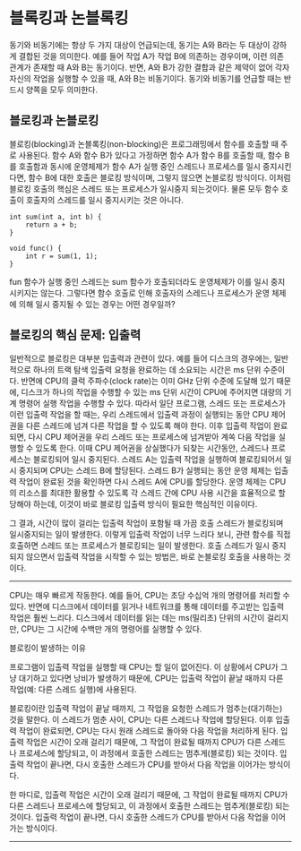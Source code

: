 # 블록킹과 논블록킹

동기와 비동기에는 항상 두 가지 대상이 언급되는데, 동기는 A와 B라는 두 대상이 강하게 결합된 것을 의미한다. 예를 들어 작업 A가 작업 B에 의존하는 경우이며, 이런 의존 관계가 존재할 때 A와 B는 동기이다. 반면, A와 B가 강한 결합과 같은 제약이 없어 각자 자신의 작업을 실행할 수 있을 때, A와 B는 비동기이다. 동기와 비동기를 언급할 때는 반드시 양쪽을 모두 의미한다. 

## 블로킹과 논블로킹
블로킹(blocking)과 논블록킹(non-blocking)은 프로그래밍에서 함수를 호출할 때 주로 사용된다. 함수 A와 함수 B가 있다고 가정하면 함수 A가 함수 B를 호출할 때, 함수 B를 호출함과 동시에 운영체제가 함수 A가 실행 중인 스레드나 프로세스를 일시 중지시킨다면, 함수 B에 대한 호출은 블로킹 방식이며, 그렇지 않으면 논블로킹 방식이다. 이처럼 블로킹 호출의 핵심은 스레드 또는 프로세스가 일시중지 되는것이다. 
물론 모두 함수 호출이 호출자의 스레드를 일시 중지시키는 것은 아니다. 
```
int sum(int a, int b) {
	return a + b;
}

void func() {
	int r = sum(1, 1);
}
```
fun 함수가 실행 중인 스레드는 sum 함수가 호출되더라도 운영체제가 이를 일시 중지시키지는 않는다. 그렇다면 함수 호출로 인해 호출자의 스레드나 프로세스가 운영 체제에 의해 일시 중지될 수 있는 경우는 어떤 경우일까?

## 블로킹의 핵심 문제: 입출력
일반적으로 블로킹은 대부분 입출력과 관련이 있다. 예를 들어 디스크의 경우에는, 일반적으로 하나의 트랙 탐색 입출력 요청을 완료하는 데 소요되는 시간은 ms 단위 수준이다. 반면에 CPU의 클럭 주파수(clock rate)는 이미 GHz 단위 수준에 도달해 있기 때문에, 디스크가 하나의 작업을 수행할 수 있는 ms 단위 시간이 CPU에 주어지면 대량의 기계 명령어 실행 작업을 수행할 수 있다. 따라서 일단 프로그램, 스레드 또는 프로세스가 이런 입출력 작업을 할 때는, 우리 스레드에서 입출력 과정이 실행되는 동안 CPU 제어권을 다른 스레드에 넘겨 다른 작업을 할 수 있도록 해야 한다. 이후 입출력 작업이 완료되면, 다시 CPU 제어권을 우리 스레드 또는 프로세스에 넘겨받아 계쏙 다음 작업을 실행할 수 있도록 한다. 이때 CPU 제어권을 상실했다가 되찾는 시간동안, 스레드나 프로세스는 블로킹되어 일시 중지된다. 스레드 A는 입출력 작업을 실행하여 블로킹되어서 일시 중지되며 CPU는 스레드 B에 할당된다. 스레드 B가 실행되는 동안 운영 체제는 입출력 작업이 완료된 것을 확인하면 다시 스레드 A에 CPU를 할당한다. 운영 체제는 CPU의 리소스를 최대한 활용할 수 있도록 각 스레드 간에 CPU 사용 시간을 효율적으로 할당해야 하는데, 이것이 바로 블로킹 입출력 방식이 필요한 핵심적인 이유이다. 

그 결과, 시간이 많이 걸리는 입출력 작업이 포함될 때 가끔 호출 스레드가 블로킹되며 일시중지되는 일이 발생한다. 이렇게 입출력 작업이 너무 느리다 보니, 관련 함수를 직접 호출하면 스레드 또는 프로세스가 블로킹되는 일이 발생한다. 호출 스레드가 일시 중지되지 않으면서 입출력 작업을 시작할 수 있는 방법은, 바로 논블로킹 호출을 사용하는 것이다. 

---

CPU는 매우 빠르게 작동한다. 예를 들어, CPU는 초당 수십억 개의 명령어를 처리할 수 있다. 반면에 디스크에서 데이터를 읽거나 네트워크를 통해 데이터를 주고받는 입출력 작업은 훨씬 느리다. 디스크에서 데이터를 읽는 데는 ms(밀리초) 단위의 시간이 걸리지만, CPU는 그 시간에 수백만 개의 명령어를 실행할 수 있다.

블로킹이 발생하는 이유

프로그램이 입출력 작업을 실행할 때 CPU는 할 일이 없어진다. 이 상황에서 CPU가 그냥 대기하고 있다면 낭비가 발생하기 때문에, CPU는 입출력 작업이 끝날 때까지 다른 작업(예: 다른 스레드 실행)에 사용된다.

블로킹이란 입출력 작업이 끝날 때까지, 그 작업을 요청한 스레드가 멈추는(대기하는) 것을 말한다. 이 스레드가 멈춘 사이, CPU는 다른 스레드나 작업에 할당된다. 이후 입출력 작업이 완료되면, CPU는 다시 원래 스레드로 돌아와 다음 작업을 처리하게 된다. 입출력 작업은 시간이 오래 걸리기 때문에, 그 작업이 완료될 때까지 CPU가 다른 스레드나 프로세스에 할당되고, 이 과정에서 호출한 스레드는 멈추게(블로킹) 되는 것이다. 입출력 작업이 끝나면, 다시 호출한 스레드가 CPU를 받아서 다음 작업을 이어가는 방식이다. 

한 마디로, 입출력 작업은 시간이 오래 걸리기 때문에, 그 작업이 완료될 때까지 CPU가 다른 스레드나 프로세스에 할당되고, 이 과정에서 호출한 스레드는 멈추게(블로킹) 되는 것이다. 입출력 작업이 끝나면, 다시 호출한 스레드가 CPU를 받아서 다음 작업을 이어가는 방식이다.

---

